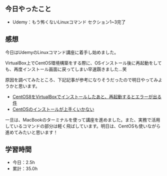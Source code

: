 ## 今日やったこと
- Udemy：もう怖くないLinuxコマンド セクション1~3完了


## 感想
今日はUdemyのLinuxコマンド講座に着手し始めました。

VirtualBox上でCentOS環境構築をする際に、OSインストール後に再起動をしても、再度インストール画面に戻ってしまい早速躓きました...笑

原因を調べてみたところ、下記記事が参考になりそうだったので明日やってみようかと思います。
- [CentOS8をVirtualBoxでインストールしたあと、再起動するとエラーが出る件](https://qiita.com/M0304/items/77a449163257937b2be6)
- [CentOSのインストールが上手くいかない](https://qiita.com/KANTU/items/0cf39aacdecc48cda4e2#centos%E3%81%AE%E3%82%A4%E3%83%B3%E3%82%B9%E3%83%88%E3%83%BC%E3%83%AB%E3%81%8C%E4%B8%8A%E6%89%8B%E3%81%8F%E3%81%84%E3%81%8B%E3%81%AA%E3%81%84)

一旦は、MacBookのターミナルを使って講座を進めました。また、実務で活用しているコマンドの部分は軽く飛ばしています。明日は、CentOSも使いながら進めてみたいと思います！

## 学習時間
- 今日：2.5h
- 累計：35.0h

